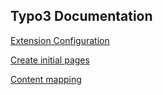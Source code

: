 
## Typo3 Documentation

[Extension Configuration](https://docs.typo3.org/m/typo3/tutorial-sitepackage/11.5/en-us/ExtensionConfiguration/Index.html)

[Create initial pages](https://docs.typo3.org/m/typo3/tutorial-sitepackage/11.5/en-us/CreatePages/Index.html)

[Content mapping](https://docs.typo3.org/m/typo3/tutorial-sitepackage/main/en-us/ContentMapping/Index.html)

